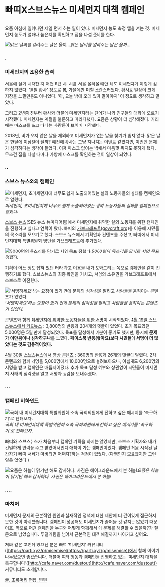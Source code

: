 
# 빠띠X스브스뉴스 미세먼지 대책 캠페인

## 

요즘 아침에 일어나면 제일 먼저 하는 일이 있다. 미세먼지 농도 측정 앱을 켜는 것. 미세먼지 농도가 얼마나 높은지를 확인하고 집을 나설 준비를 한다.

![맑은 날씨를 알려주는 날은 올까…](/assets/images/빠띠x스브스뉴스-미세먼지-캠페인-콜라보/1*UPUhCG0e3KWm4_OarLS4iQ.png)*맑은 날씨를 알려주는 날은 올까…*

### .

### 미세먼지의 조용한 습격

서울에 살기 시작한 지 어언 5년 차. 처음 서울 올라올 때만 해도 미세먼지가 이렇게 심하지 않았다. ‘봄철 황사’ 정도로 봄, 가을에만 며칠 소란스러웠다. 황사로 일상이 크게 지장을 느낄만큼도 아니었다. ‘아, 오늘 밖에 오래 있지 말아야지’ 이 정도로 생각하고 말았다.

그리고 2년쯤 전부터 황사와 더불어 미세먼지라는 단어가 나와 친구들의 대화에 오르기 시작했다. 미세먼지는 계절을 불문하고 따라다녔다. 요즘은 상황이 더 심각해졌다. 거리에는 마스크를 쓰고 다니는 사람들이 보이기 시작했다.

2018년, 비가 오지 않은 날을 제외하고 미세먼지가 없는 날을 찾기가 쉽지 않다. 맑은 날은 한달에 이삼일이 될까? 예전에 황사는 그냥 지나치는 이벤트 같았다면, 이번엔 문제가 심각하다는 생각이 들었다. 이제 마스크 없이는 밖에서 마음껏 뛰지도 못하게 됐다. 무조건 집을 나설 때마다 가방에 마스크를 확인하는 것이 일상이 되었다.

### ..

### 스브스 뉴스와의 캠페인

![미세먼지, 초미세먼지에 너무도 쉽게 노출되어있는 실외 노동자들의 실태를 캠페인으로 알렸다.](/assets/images/빠띠x스브스뉴스-미세먼지-캠페인-콜라보/1*RI-4FELh_zbG1s-BKE7rTg.png)*미세먼지, 초미세먼지에 너무도 쉽게 노출되어있는 실외 노동자들의 실태를 캠페인으로 알렸다.*

[스브스 뉴스](http://news.sbs.co.kr/news/subusuNews.do)(SBS 뉴스 뉴미디어팀)에서 미세먼지에 취약한 실외 노동자를 위한 캠페인을 진행하고 싶다고 연락이 왔다. 빠띠의 [가브크래프트](http://govcraft.org)([govcraft.org](http://govcraft.org))를 이용해 시민들의 목소리를 모으기로 했다. 스브스 뉴스에서 기획안과 컨텐츠를 주셨고, 빠띠에서 미세먼지대책 특별위원회 명단을 가브크래프트에 추가했다.

![5000명의 목소리를 담기로 서명 목표 정했다.](/assets/images/빠띠x스브스뉴스-미세먼지-캠페인-콜라보/1*t-vyAFWkILErI5Kh-Rv9FQ.png)*5000명의 목소리를 담기로 서명 목표 정했다.*

기획이 어느 정도 잡혀 있던 터라 하고 이용을 내가 도와드리는 쪽으로 캠페인을 같이 진행하기로 했다. 스브스뉴스의 최종 확인을 거치고, 서명의 소유권을 가브크래프트에서 스브스로 이전했다.

![‘서명하세요’라는 요청이 있기 전에 문제의 심각성을 알리고 사람들을 움직이는 콘텐츠가 있었다.](/assets/images/빠띠x스브스뉴스-미세먼지-캠페인-콜라보/1*0vraU-wNNJKqfw_AHZBxww.png)*‘서명하세요’라는 요청이 있기 전에 문제의 심각성을 알리고 사람들을 움직이는 콘텐츠가 있었다.*

콘텐츠와 함께 [미세먼지에 취약한 노동자들을 위한 서명](http://govcraft.org/petitions/77)이 시작되었다. 
[4월 19일 스브스뉴스에서 카드뉴스](https://www.facebook.com/subusunews/posts/2231894636825631) : 3,800명의 반응과 204개의 댓글이 있었다. 초기 목표였던 5,000명은 5일 만에 달성되었다. 목표를 달성해서 기분이 좋기도 했지만, 동시에 **문제가 이만큼이나 심각하구나**를 느꼈다. **페이스북 반응(좋아요)보다 시민들이 서명이 더 많았다는 것도 감동적이었다.**

[4월 30일 스브스뉴스에서 영상 콘텐츠](https://www.facebook.com/subusunews/videos/2245032462178515/) : 360명의 반응과 26개의 댓글이 달렸다. 2차 콘텐츠와 함께 서명을 5,000명에서 10,000명으로 늘려보아으나, 아쉽게도 6,200명의 서명을 받고 캠페인은 매듭지어졌다. 추가 목표 달성 여부와 상관없이 시민들이 미세먼지 사태의 심각성을 알고 서명과 공감을 보내주셨다.

### …

### 캠페인 비하인드

![국회 내 미세먼지대책 특별위원회 소속 국회의원에게 전하고 싶은 메시지를 ‘촉구하기’로 전해보자.](/assets/images/빠띠x스브스뉴스-미세먼지-캠페인-콜라보/1*EmkQkGAxxBhiADgyGnbJWA.png)*국회 내 미세먼지대책 특별위원회 소속 국회의원에게 전하고 싶은 메시지를 ‘촉구하기’로 전해보자.*

빠띠와 스브스뉴스가 처음부터 캠페인 기획을 하지는 않았지만, 스브스 기획자와 내가 긴밀하게 연락을 주고 받았어서인지 애착이 가는 캠페인이었다. 캠페인 처음 시작된 날 갑자기 빠띠 서버가 마비되면 어쩌지?하는 걱정이 있었다. (다행인지 모르겠지만 그런 일은 없었다.)

![요즘은 하늘이 맑기만 해도 감사하다. 사진은 헤이그라운드에서 본 하늘!](/assets/images/빠띠x스브스뉴스-미세먼지-캠페인-콜라보/1*A8f8Hmff0KPEtFAbyA3yAA.jpeg)*요즘은 하늘이 맑기만 해도 감사하다. 사진은 헤이그라운드에서 본 하늘!*

### ….

### 마치며

미세먼지 문제의 근본적인 원인과 실재적인 정책에 대한 제안에 더 깊이있게 접근하지 못한 것이 아쉬웠습니다. 캠페인이 성공해도 미세먼지가 줄어들 것 같지는 않았기 때문이죠. 앞으로 어떤 캠페인을 누구와 어떻게 함께해서 이 문제를 해결할 수 있을까?가 질문으로 남았습니다. 투덜거림을 넘어서 근본적인 대책 해결까지 나아가고 싶어요.

저와 같은 고민이 있으신 분은 빠띠 ‘미세먼지’ 커뮤니티([https://parti.xyz/p/misemise](https://parti.xyz/p/misemise))에서 함께 이야기 나누었으면 좋겠습니다. 
더불어 여러 행동과 캠페인을 진행하고 있는 ‘미세먼지 대책을 촉구합니다’([http://cafe.naver.com/dustout](http://cafe.naver.com/dustout)) 커뮤니티도 소개합니다.

[글. 초록머리](https://medium.com/greenhair)
[편집. 찐쩐](https://medium.com/@gjkim)